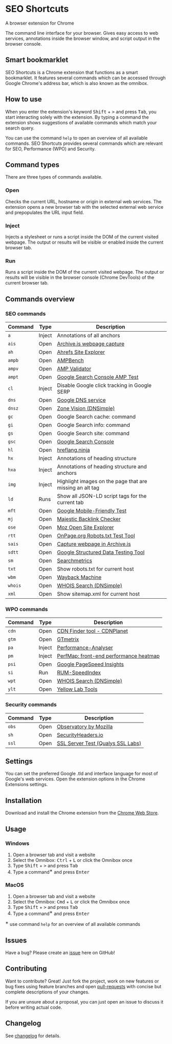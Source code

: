 # SEO Shortcuts
A browser extension for Chrome

The command line interface for your browser. Gives easy access to web services, annotations inside the browser window, and script output in the browser console.

## Smart bookmarklet
SEO Shortcuts is a Chrome extension that functions as a smart bookmarklet. It features several commands which can be accessed through Google Chrome's address bar, which is also known as the omnibox.

## How to use
When you enter the extension's keyword <kbd>Shift</kbd> + <kbd>></kbd> and press <kbd>Tab</kbd>, you start interacting solely with the extension. By typing a command the extension shows suggestions of available commands which match your search query.

You can use the command ```help``` to open an overview of all available commands. SEO Shortcuts provides several commands which are relevant for SEO, Performance (WPO) and Security.

## Command types
There are three types of commands available.

### Open
Checks the current URL, hostname or origin in external web services. The extension opens a new browser tab with the selected external web service and prepopulates the URL input field.

### Inject
Injects a stylesheet or runs a script inside the DOM of the current visited webpage. The output or results will be visible or enabled inside the current browser tab.

### Run
Runs a script inside the DOM of the current visited webpage. The output or results will be visible in the browser console (Chrome DevTools) of the current browser tab.

## Commands overview
### SEO commands

| Command      | Type       | Description |
|--------------|------------|-------------|
| ```a```      | Inject     | Annotations of all anchors  |
| ```ais```    | Open       | [Archive.is webpage capture](http://archive.is/) |
| ```ah```     | Open       | [Ahrefs Site Explorer](https://ahrefs.com/) |
| ```ampb```   | Open       | [AMPBench](https://ampbench.appspot.com/validate?url=https%3A%2F%2Fampbyexample.com%2F) |
| ```ampv```   | Open       | [AMP Validator](https://validator.ampproject.org/) |
| ```ampt```   | Open       | [Google Search Console AMP Test](https://search.google.com/search-console/amp)  |
| ```cl```     | Inject     | Disable Google click tracking in Google SERP |
| ```dns```     | Open      | [Google DNS service](https://dns.google.com/)  |
| ```dnsz```     | Open     | [Zone Vision (DNSimple)](http://zone.vision/)  |
| ```gc```     | Open       | Google Search cache: command  |
| ```gi```     | Open       | Google Search info: command  |
| ```gs```     | Open       | Google Search site: command  |
| ```gsc```    | Open       | [Google Search Console](https://www.google.com/webmasters/)  |
| ```hl```     | Open       | [hreflang.ninja](http://hreflang.ninja/)  |
| ```hx```     | Inject     | Annotations of heading structure  |
| ```hxa```    | Inject     | Annotations of heading structure and anchors  |
| ```img```    | Inject     | Highlight images on the page that are missing an alt tag  |
| ```ld```     | Runs       | Show all JSON-LD script tags for the current tab |
| ```mft```     | Open      | [Google Mobile-Friendly Test](https://search.google.com/search-console/mobile-friendly)  |
| ```mj```     | Open       | [Majestic Backlink Checker](https://majestic.com/)  |
| ```ose```    | Open       | [Moz Open Site Explorer](https://moz.com/researchtools/ose/)  |
| ```rtt```    | Open       | [OnPage.org Robots.txt Test Tool](https://en.onpage.org/free-tools/robots-txt/)  |
| ```sais```   | Open       | [Capture webpage in Archive.is](http://archive.is/)  |
| ```sdtt```   | Open       | [Google Structured Data Testing Tool](https://search.google.com/structured-data/testing-tool)  |
| ```sm```     | Open       | [Searchmetrics](http://suite.searchmetrics.com/en/research)  |
| ```txt```    | Open       | Show robots.txt for current host  |
| ```wbm```    | Open       | [Wayback Machine](http://archive.org/web/)  |
| ```whois```  | Open       | [WHOIS Search (DNSimple)](https://dnsimple.com/whois/)  |
| ```xml```     | Open      | Show sitemap.xml for current host  |

### WPO commands

| Command      | Type       | Description |
|--------------|------------|-------------|
| ```cdn```    | Open       | [CDN Finder tool - CDNPlanet](https://www.cdnplanet.com) |
| ```gtm```    | Open       | [GTmetrix](https://gtmetrix.com/) |
| ```pa```     | Inject     | [Performance-Analyser](https://github.com/micmro/performance-bookmarklet)  |
| ```pm```     | Inject     | [PerfMap: front-end performance heatmap](https://github.com/zeman/perfmap)  |
| ```psi```    | Open       | [Google PageSpeed Insights](https://developers.google.com/speed/pagespeed/insights/)  |
| ```si```     | Run        | [RUM-SpeedIndex](https://github.com/WPO-Foundation/RUM-SpeedIndex)  |
| ```wpt```     | Open      | [WHOIS Search (DNSimple)](https://dnsimple.com/whois/)  |
| ```ylt```     | Open      | [Yellow Lab Tools](http://yellowlab.tools/)  |

### Security commands

| Command      | Type       | Description |
|--------------|------------|-------------|
| ```obs```    | Open       | [Observatory by Mozilla](https://observatory.mozilla.org/)  |
| ```sh```     | Open       | [SecurityHeaders.io](https://securityheaders.io/)  |
| ```ssl```    | Open       | [SSL Server Test (Qualys SSL Labs)](https://www.ssllabs.com/)  |

## Settings
You can set the preferred Google .tld and interface language for most of Google's web services. Open the extension options in the Chrome Extensions settings.

## Installation
Download and install the Chrome extension from the [Chrome Web Store][1].

## Usage
### Windows
1. Open a browser tab and visit a website
2. Select the Omnibox: <kbd>Ctrl</kbd> + <kbd>L</kbd> or click the Omnibox once
3. Type <kbd>Shift</kbd> + <kbd>></kbd> and press <kbd>Tab</kbd>
4. Type a command<sup>∗</sup> and press <kbd>Enter</kbd>

### MacOS
1. Open a browser tab and visit a website
2. Select the Omnibox: <kbd>Cmd</kbd>  + <kbd>L</kbd> or click the Omnibox once
3. Type <kbd>Shift</kbd> + <kbd>></kbd> and press <kbd>Tab</kbd>
4. Type a command<sup>∗</sup> and press <kbd>Enter</kbd>

<sup>∗</sup> use command ```help``` for an overview of all available commands

## Issues
Have a bug? Please create an [issue][2] here on GitHub!

## Contributing
Want to contribute? Great! Just fork the project, work on new features or bug fixes using feature branches and open [pull-requests][3] with concise but complete descriptions of your changes.

If you are unsure about a proposal, you can just open an issue to discuss it before writing actual code.

## Changelog
See [changelog][5] for details.

[1]: https://chrome.google.com/webstore/detail/seo-shortcuts/jkkkmikjgkdljhmpnjajedkngkgefejf
[2]: https://github.com/sanderheilbron/seo-shortcuts/issues
[3]: https://github.com/sanderheilbron/seo-shortcuts/pulls
[4]: https://www.sanderheilbron.nl
[5]: https://github.com/sanderheilbron/seo-shortcuts/blob/master/CHANGELOG.md
